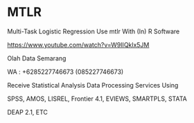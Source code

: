 # MTLR
Multi-Task Logistic Regression Use mtlr With (In) R Software

https://www.youtube.com/watch?v=W9IIQklx5JM

Olah Data Semarang

WA : +6285227746673 (085227746673)

Receive Statistical Analysis Data Processing Services Using

SPSS, AMOS, LISREL, Frontier 4.1, EVIEWS, SMARTPLS, STATA

DEAP 2.1, ETC
